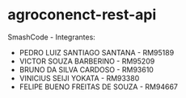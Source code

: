 # agroconenct-rest-api

SmashCode - Integrantes:

- PEDRO LUIZ SANTIAGO SANTANA - RM95189
- VICTOR SOUZA BARBERINO - RM95209
- BRUNO DA SILVA CARDOSO - RM93610
- VINICIUS SEIJI YOKATA -  RM93380
- FELIPE BUENO FREITAS DE SOUZA - RM94667
